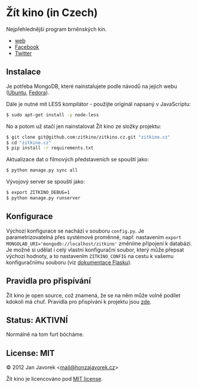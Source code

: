 # Žít kino (in Czech)

Nejpřehlednější program brněnských kin.

- [web](http://zitkino.cz)
- [Facebook](https://www.facebook.com/zitkino)
- [Twitter](https://twitter.com/zitkino)

## Instalace

Je potřeba MongoDB, které nainstalujete podle návodů na jejich webu
([Ubuntu](http://docs.mongodb.org/manual/tutorial/install-mongodb-on-debian-or-ubuntu-linux/),
[Fedora](http://docs.mongodb.org/manual/tutorial/install-mongodb-on-red-hat-centos-or-fedora-linux/)).

Dále je nutné mít LESS kompilátor - použijte originál napsaný v JavaScriptu:

```bash
$ sudo apt-get install -y node-less
```

No a potom už stačí jen nainstalovat Žít kino ze složky projektu:

```bash
$ git clone git@github.com:zitkino/zitkino.cz.git "zitkino.cz"
$ cd "zitkino.cz"
$ pip install -r requirements.txt
```

Aktualizace dat o filmových představeních se spouští jako:

```bash
$ python manage.py sync all
```

Vývojový server se spouští jako:

```bash
$ export ZITKINO_DEBUG=1
$ python manage.py runserver
```

## Konfigurace

Výchozí konfigurace se nachází v souboru `config.py`. Je parametrizovatelná přes
systémové proměnné, např. nastavením `export MONGOLAB_URI='mongodb://localhost/zitkino'`
změníme připojení k databázi. Je možné si udělat i celý vlastní konfigurační
soubor, který může přepsat výchozí hodnoty, a to nastavením `ZITKINO_CONFIG` na
cestu k vašemu konfiguračnímu souboru (viz
[dokumentace Flasku](http://flask.pocoo.org/docs/config/#configuring-from-files)).

## Pravidla pro přispívání

Žít kino je open source, což znamená, že se na něm může volně podílet kdokoli
má chuť. Pravidla pro přispívání k projektu jsou [zde](https://github.com/zitkino/zitkino.cz/blob/master/CONTRIBUTING.md).

## Status: AKTIVNÍ

Normálně na tom furt bócháme.

## License: MIT

© 2012 Jan Javorek &lt;<a
href="mailto:mail&#64;honzajavorek.cz">mail&#64;honzajavorek.cz</a>&gt;

Žít kino je licencováno pod [MIT license](https://en.wikipedia.org/wiki/MIT_License).

